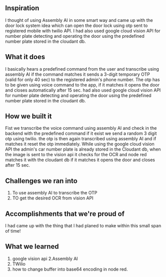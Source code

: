 ## Inspiration
I thought of using Assembly AI in some smart way and came up with the door lock system idea which can open the door lock using otp sent to registered mobile with twilio API.
I had also used google cloud vision API for number plate detecting and operating the door using the predefined number plate stored in the cloudant db.
## What it does
I basically hears a predefined command from the user and transcribe using assembly AI if the command matches it sends a 3-digit temporary OTP (valid for only 40 sec) to the registered admin's phone number.
The otp has to be given using voice command to the app, if it matches it opens the door and closes automatically after 15 sec.
 had also used google cloud vision API for number plate detecting and operating the door using the predefined number plate stored in the cloudant db.
## How we built it
Fist we transcribe the voice command using assembly AI and check in the backend with the predefined command if it exist we send a random 3 digit otp using twilio.
the otp is then again transcribed using assembly AI and if matches it reset the otp immediately.
While using the google cloud vision API the admin's car number plate is already stored in the Cloudant db, when the image is sent to the vision api it checks for the OCR and node red matches it with the cloudant db if it matches it opens the door and closes after 15 sec.

## Challenges we ran into
1. To use assembly AI to transcribe the OTP
2. TO get the desired OCR from vision API

## Accomplishments that we're proud of
I had came up with the thing that I had planed to make within this small span of time!
## What we learned
1. google vision api
2.Assembly AI
3. TWilio
4. how to change buffer into base64 encoding in node red.
